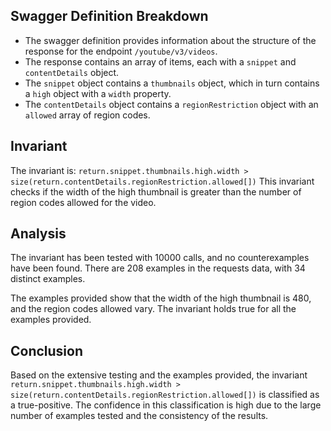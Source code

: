 ## Swagger Definition Breakdown
- The swagger definition provides information about the structure of the response for the endpoint `/youtube/v3/videos`.
- The response contains an array of items, each with a `snippet` and `contentDetails` object.
- The `snippet` object contains a `thumbnails` object, which in turn contains a `high` object with a `width` property.
- The `contentDetails` object contains a `regionRestriction` object with an `allowed` array of region codes.

## Invariant
The invariant is: `return.snippet.thumbnails.high.width > size(return.contentDetails.regionRestriction.allowed[])`
This invariant checks if the width of the high thumbnail is greater than the number of region codes allowed for the video.

## Analysis
The invariant has been tested with 10000 calls, and no counterexamples have been found. There are 208 examples in the requests data, with 34 distinct examples.

The examples provided show that the width of the high thumbnail is 480, and the region codes allowed vary. The invariant holds true for all the examples provided.

## Conclusion
Based on the extensive testing and the examples provided, the invariant `return.snippet.thumbnails.high.width > size(return.contentDetails.regionRestriction.allowed[])` is classified as a true-positive. The confidence in this classification is high due to the large number of examples tested and the consistency of the results.
